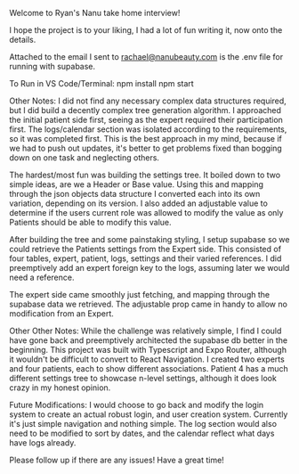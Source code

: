 Welcome to Ryan's Nanu take home interview!

I hope the project is to your liking, I had a lot of fun writing it, now onto the details.

Attached to the email I sent to rachael@nanubeauty.com is the .env file for running with supabase.

To Run in VS Code/Terminal:
npm install 
npm start

Other Notes:
I did not find any necessary complex data structures required, but I did build a decently complex tree generation algorithm. 
I approached the initial patient side first, seeing as the expert required their participation first. The logs/calendar section was isolated according to the requirements, so it was completed first.
This is the best approach in my mind, because if we had to push out updates, it's better to get problems fixed than bogging down on one task and neglecting others.

The hardest/most fun was building the settings tree. It boiled down to two simple ideas, are we a Header or Base value. Using this and mapping through the json objects data structure I converted each into its
own variation, depending on its version. I also added an adjustable value to determine if the users current role was allowed to modify the value as only Patients should be able to modify this value.

After building the tree and some painstaking styling, I setup supabase so we could retrieve the Patients settings from the Expert side. This consisted of four tables, expert, patient, logs, settings and their varied references.
I did preemptively add an expert foreign key to the logs, assuming later we would need a reference.

The expert side came smoothly just fetching, and mapping through the supabase data we retrieved. The adjustable prop came in handy to allow no modification from an Expert.

Other Other Notes:
While the challenge was relatively simple, I find I could have gone back and preemptively architected the supabase db better in the beginning.
This project was built with Typescript and Expo Router, although it wouldn't be difficult to convert to React Navigation.
I created two experts and four patients, each to show different associations. Patient 4 has a much different settings tree to showcase n-level settings, although it does look crazy in my honest opinion.

Future Modifications:
I would choose to go back and modify the login system to create an actual robust login, and user creation system. Currently it's just simple navigation and nothing simple. 
The log section would also need to be modified to sort by dates, and the calendar reflect what days have logs already.

Please follow up if there are any issues! Have a great time!

